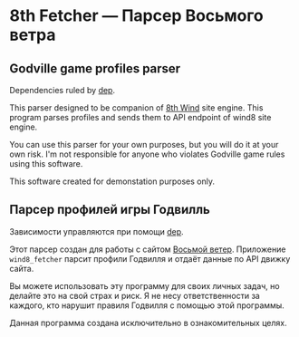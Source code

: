 # 8th Fetcher — Парсер Восьмого ветра

## Godville game profiles parser

Dependencies ruled by [dep](https://github.com/golang/dep).

This parser designed to be companion of [8th Wind](https://wind8.ru) site engine. This program parses profiles and sends them to API endpoint of wind8 site engine.

You can use this parser for your own purposes, but you will do it at your own risk. I'm not responsible for anyone who violates Godville game rules using this software.

This software created for demonstation purposes only.

## Парсер профилей игры Годвилль

Зависимости управляются при помощи [dep](https://github.com/golang/dep).

Этот парсер создан для работы с сайтом [Восьмой ветер](https://wind8.ru). Приложение ``wind8_fetcher`` парсит профили Годвилля и отдаёт данные по API движку сайта.

Вы можете использовать эту программу для своих личных задач, но делайте это на свой страх и риск. Я не несу ответственности за каждого, кто нарушит правиля Годвилля с помощью этой программы.

Данная программа создана исключительно в ознакомительных целях.